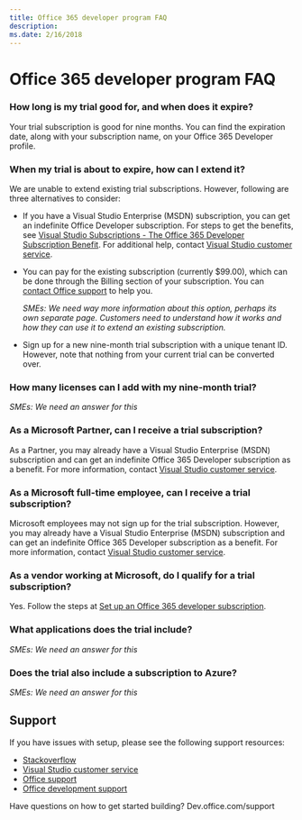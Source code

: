 ```yaml
---
title: Office 365 developer program FAQ
description: 
ms.date: 2/16/2018
---
```


# Office 365 developer program FAQ


### How long is my trial good for, and when does it expire?

Your trial subscription is good for nine months. You can find the expiration date, along with your subscription name, on your Office 365 Developer profile.

### When my trial is about to expire, how can I extend it?

We are unable to extend existing trial subscriptions. However, following are three alternatives to consider: 

- If you have a Visual Studio Enterprise (MSDN) subscription, you can get an indefinite Office Developer subscription.  For steps to get the benefits, see [Visual Studio Subscriptions - The Office 365 Developer Subscription Benefit](https://support.microsoft.com/en-us/help/4019175/visual-studio-subscriptions-the-office-365-developer-subscription-bene). For additional help, contact [Visual Studio customer service](https://www.visualstudio.com/subscriptions/support/). 

- You can pay for the existing subscription (currently $99.00), which can be done through the Billing section of your subscription. You can [contact Office support](https://support.office.com) to help you.  

    *SMEs: We need way more information about this option, perhaps its own separate page. Customers need to understand how it works and how they can use it to extend an existing subscription.*

- Sign up for a new nine-month trial subscription with a unique tenant ID. However, note that nothing from your current trial can be converted over.   

### How many licenses can I add with my nine-month trial?

*SMEs: We need an answer for this*

### As a Microsoft Partner, can I receive a trial subscription? 

As a Partner, you may already have a Visual Studio Enterprise (MSDN) subscription and can get an indefinite Office 365 Developer subscription as a benefit. For more information, contact [Visual Studio customer service](https://www.visualstudio.com/subscriptions/support/). 

### As a Microsoft full-time employee, can I receive a trial subscription?

Microsoft employees may not sign up for the trial subscription. However, you may already have a Visual Studio Enterprise (MSDN) subscription and can get an indefinite Office 365 Developer subscription as a benefit. For more information, contact [Visual Studio customer service](https://www.visualstudio.com/subscriptions/support/).    

### As a vendor working at Microsoft, do I qualify for a trial subscription?

Yes. Follow the steps at [Set up an Office 365 developer subscription](office-365-dev-program-get-started.md).

### What applications does the trial include? 

*SMEs: We need an answer for this*

### Does the trial also include a subscription to Azure?

*SMEs: We need an answer for this*


## Support

If you have issues with setup, please see the following support resources: 
- [Stackoverflow](https://stackoverflow/questions)   
- [Visual Studio customer service](https://www.visualstudio.com/subscriptions/support/)
- [Office support](https://support.office.com)
- [Office development support](https://developer.microsoft.com/en-us/office/support)

Have questions on how to get started building? Dev.office.com/support 




 

 

 

 

 

 
